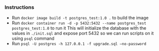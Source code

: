 ### Instructions

* Run `docker image build -t postgres_test:1.0 .` to build the image
* Run `docker container run -d -p 5432:5432 --name postgres_test postgres_test:1.0` to run it
    This will initialize the database with the values in `./init.sql` and expose port 5432 so we can run scripts on it using `psql` command
* Run `psql -U postgres -h 127.0.0.1 -f upgrade.sql –no-password`
